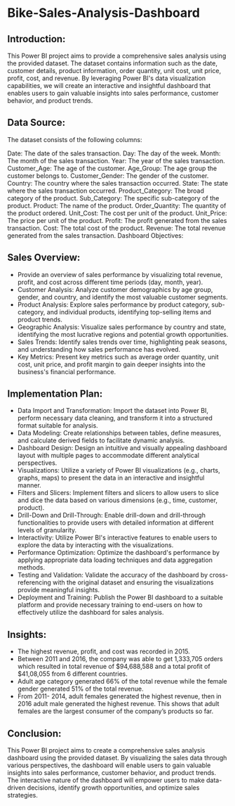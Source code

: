 # Bike-Sales-Analysis-Dashboard

## Introduction:
This Power BI project aims to provide a comprehensive sales analysis using the provided dataset. The dataset contains information such as the date, customer details, product information, order quantity, unit cost, unit price, profit, cost, and revenue. By leveraging Power BI's data visualization capabilities, we will create an interactive and insightful dashboard that enables users to gain valuable insights into sales performance, customer behavior, and product trends.

## Data Source:
The dataset consists of the following columns:

Date: The date of the sales transaction.
Day: The day of the week.
Month: The month of the sales transaction.
Year: The year of the sales transaction.
Customer_Age: The age of the customer.
Age_Group: The age group the customer belongs to.
Customer_Gender: The gender of the customer.
Country: The country where the sales transaction occurred.
State: The state where the sales transaction occurred.
Product_Category: The broad category of the product.
Sub_Category: The specific sub-category of the product.
Product: The name of the product.
Order_Quantity: The quantity of the product ordered.
Unit_Cost: The cost per unit of the product.
Unit_Price: The price per unit of the product.
Profit: The profit generated from the sales transaction.
Cost: The total cost of the product.
Revenue: The total revenue generated from the sales transaction.
Dashboard Objectives:

## Sales Overview: 
* Provide an overview of sales performance by visualizing total revenue, profit, and cost across different time periods (day, month, year).
* Customer Analysis: Analyze customer demographics by age group, gender, and country, and identify the most valuable customer segments.
* Product Analysis: Explore sales performance by product category, sub-category, and individual products, identifying top-selling items and product trends.
* Geographic Analysis: Visualize sales performance by country and state, identifying the most lucrative regions and potential growth opportunities.
* Sales Trends: Identify sales trends over time, highlighting peak seasons, and understanding how sales performance has evolved.
* Key Metrics: Present key metrics such as average order quantity, unit cost, unit price, and profit margin to gain deeper insights into the business's financial performance.

## Implementation Plan:

* Data Import and Transformation: Import the dataset into Power BI, perform necessary data cleaning, and transform it into a structured format suitable for analysis.
* Data Modeling: Create relationships between tables, define measures, and calculate derived fields to facilitate dynamic analysis.
* Dashboard Design: Design an intuitive and visually appealing dashboard layout with multiple pages to accommodate different analytical perspectives.
* Visualizations: Utilize a variety of Power BI visualizations (e.g., charts, graphs, maps) to present the data in an interactive and insightful manner.
* Filters and Slicers: Implement filters and slicers to allow users to slice and dice the data based on various dimensions (e.g., time, customer, product).
* Drill-Down and Drill-Through: Enable drill-down and drill-through functionalities to provide users with detailed information at different levels of granularity.
* Interactivity: Utilize Power BI's interactive features to enable users to explore the data by interacting with the visualizations.
* Performance Optimization: Optimize the dashboard's performance by applying appropriate data loading techniques and data aggregation methods.
* Testing and Validation: Validate the accuracy of the dashboard by cross-referencing with the original dataset and ensuring the visualizations provide meaningful insights.
* Deployment and Training: Publish the Power BI dashboard to a suitable platform and provide necessary training to end-users on how to effectively utilize the dashboard for sales analysis.

## Insights:
* The highest revenue, profit, and cost was recorded in 2015.
* Between 2011 and 2016, the company was able to get 1,333,705 orders which resulted in
total revenue of $94,688,588 and a total profit of $41,08,055 from 6 different countries.
* Adult age category generated 66% of the total revenue while the female gender generated
51% of the total revenue.
* From 2011- 2014, adult females generated the highest revenue, then in 2016 adult male
generated the highest revenue. This shows that adult females are the largest consumer of the
company’s products so far.

## Conclusion:
This Power BI project aims to create a comprehensive sales analysis dashboard using the provided dataset. By visualizing the sales data through various perspectives, the dashboard will enable users to gain valuable insights into sales performance, customer behavior, and product trends. The interactive nature of the dashboard will empower users to make data-driven decisions, identify growth opportunities, and optimize sales strategies.
